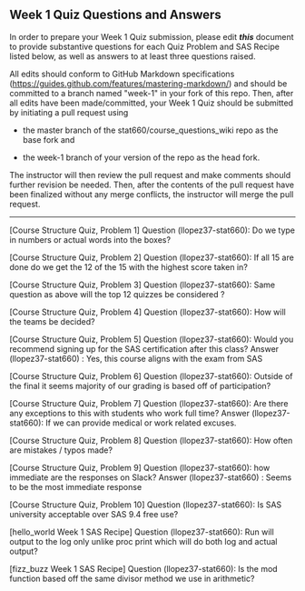 ## Week 1 Quiz Questions and Answers

In order to prepare your Week 1 Quiz submission, please edit ***this*** document to provide substantive questions for each Quiz Problem and SAS Recipe listed below, as well as answers to at least three questions raised.

All edits should conform to GitHub Markdown specifications (https://guides.github.com/features/mastering-markdown/) and should be committed to a branch named "week-1" in your fork of this repo. Then, after all edits have been made/committed, your Week 1 Quiz should be submitted by initiating a pull request using

- the master branch of the stat660/course_questions_wiki repo as the base fork and

- the week-1 branch of your version of the repo as the head fork.

The instructor will then review the pull request and make comments should further revision be needed. Then, after the contents of the pull request have been finalized without any merge conflicts, the instructor will merge the pull request.



********************************************************************************



[Course Structure Quiz, Problem 1]
Question (llopez37-stat660): Do we type in numbers or actual words into the boxes?

[Course Structure Quiz, Problem 2]
Question (llopez37-stat660): If all 15 are done do we get the 12 of the 15 with the highest score taken in?

[Course Structure Quiz, Problem 3]
Question (llopez37-stat660): Same question as above will the top 12 quizzes be considered ?

[Course Structure Quiz, Problem 4]
Question (llopez37-stat660): How will the teams be decided? 

[Course Structure Quiz, Problem 5]
Question (llopez37-stat660): Would you recommend signing up for the SAS certification after this class?
Answer (llopez37-stat660) : Yes, this course aligns with the exam from SAS

[Course Structure Quiz, Problem 6]
Question (llopez37-stat660): Outside of the final it seems majority of our grading is based off of participation?

[Course Structure Quiz, Problem 7]
Question (llopez37-stat660): Are there any exceptions to this with students who work full time? 
Answer (llopez37-stat660): If we can provide medical or work related excuses.

[Course Structure Quiz, Problem 8]
Question (llopez37-stat660): How often are mistakes / typos made? 

[Course Structure Quiz, Problem 9]
Question (llopez37-stat660): how immediate are the responses on Slack? 
Answer (llopez37-stat660) : Seems to be the most immediate response 

[Course Structure Quiz, Problem 10]
Question (llopez37-stat660): Is SAS university acceptable over SAS 9.4 free use? 

[hello_world Week 1 SAS Recipe]
Question (llopez37-stat660): Run will output to the log only unlike proc print which will do both log and actual output? 

[fizz_buzz Week 1 SAS Recipe]
Question (llopez37-stat660): Is the mod function based off the same divisor method we use in arithmetic? 

